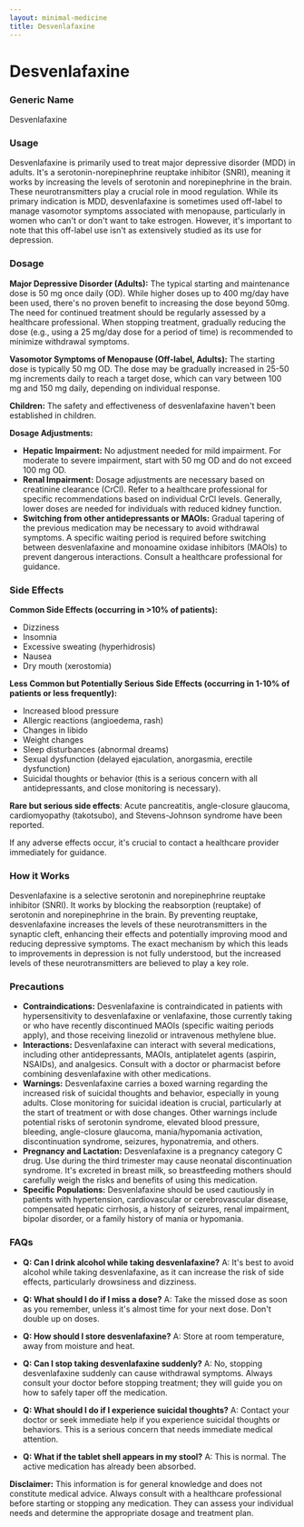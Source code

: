 ```yaml
---
layout: minimal-medicine
title: Desvenlafaxine
---
```


# Desvenlafaxine
### Generic Name
Desvenlafaxine

### Usage

Desvenlafaxine is primarily used to treat major depressive disorder (MDD) in adults.  It's a serotonin-norepinephrine reuptake inhibitor (SNRI), meaning it works by increasing the levels of serotonin and norepinephrine in the brain. These neurotransmitters play a crucial role in mood regulation. While its primary indication is MDD, desvenlafaxine is sometimes used off-label to manage vasomotor symptoms associated with menopause, particularly in women who can't or don't want to take estrogen.  However, it's important to note that this off-label use isn't as extensively studied as its use for depression.


### Dosage

**Major Depressive Disorder (Adults):** The typical starting and maintenance dose is 50 mg once daily (OD).  While higher doses up to 400 mg/day have been used, there's no proven benefit to increasing the dose beyond 50mg.  The need for continued treatment should be regularly assessed by a healthcare professional. When stopping treatment, gradually reducing the dose (e.g., using a 25 mg/day dose for a period of time) is recommended to minimize withdrawal symptoms.

**Vasomotor Symptoms of Menopause (Off-label, Adults):** The starting dose is typically 50 mg OD.  The dose may be gradually increased in 25-50 mg increments daily to reach a target dose, which can vary between 100 mg and 150 mg daily, depending on individual response.

**Children:** The safety and effectiveness of desvenlafaxine haven't been established in children.

**Dosage Adjustments:**

* **Hepatic Impairment:**  No adjustment needed for mild impairment. For moderate to severe impairment, start with 50 mg OD and do not exceed 100 mg OD.
* **Renal Impairment:** Dosage adjustments are necessary based on creatinine clearance (CrCl).  Refer to a healthcare professional for specific recommendations based on individual CrCl levels.  Generally, lower doses are needed for individuals with reduced kidney function.
* **Switching from other antidepressants or MAOIs:**  Gradual tapering of the previous medication may be necessary to avoid withdrawal symptoms.  A specific waiting period is required before switching between desvenlafaxine and monoamine oxidase inhibitors (MAOIs) to prevent dangerous interactions.  Consult a healthcare professional for guidance.


### Side Effects

**Common Side Effects (occurring in >10% of patients):**

* Dizziness
* Insomnia
* Excessive sweating (hyperhidrosis)
* Nausea
* Dry mouth (xerostomia)

**Less Common but Potentially Serious Side Effects (occurring in 1-10% of patients or less frequently):**

* Increased blood pressure
* Allergic reactions (angioedema, rash)
* Changes in libido
* Weight changes
* Sleep disturbances (abnormal dreams)
* Sexual dysfunction (delayed ejaculation, anorgasmia, erectile dysfunction)
* Suicidal thoughts or behavior (this is a serious concern with all antidepressants, and close monitoring is necessary).


**Rare but serious side effects**:  Acute pancreatitis, angle-closure glaucoma, cardiomyopathy (takotsubo), and Stevens-Johnson syndrome have been reported.

If any adverse effects occur, it's crucial to contact a healthcare provider immediately for guidance.


### How it Works

Desvenlafaxine is a selective serotonin and norepinephrine reuptake inhibitor (SNRI). It works by blocking the reabsorption (reuptake) of serotonin and norepinephrine in the brain.  By preventing reuptake, desvenlafaxine increases the levels of these neurotransmitters in the synaptic cleft, enhancing their effects and potentially improving mood and reducing depressive symptoms. The exact mechanism by which this leads to improvements in depression is not fully understood, but the increased levels of these neurotransmitters are believed to play a key role.


### Precautions

* **Contraindications:**  Desvenlafaxine is contraindicated in patients with hypersensitivity to desvenlafaxine or venlafaxine,  those currently taking or who have recently discontinued MAOIs (specific waiting periods apply), and those receiving linezolid or intravenous methylene blue.
* **Interactions:** Desvenlafaxine can interact with several medications, including other antidepressants, MAOIs,  antiplatelet agents (aspirin, NSAIDs), and analgesics. Consult with a doctor or pharmacist before combining desvenlafaxine with other medications.
* **Warnings:** Desvenlafaxine carries a boxed warning regarding the increased risk of suicidal thoughts and behavior, especially in young adults.  Close monitoring for suicidal ideation is crucial, particularly at the start of treatment or with dose changes.  Other warnings include potential risks of serotonin syndrome, elevated blood pressure, bleeding, angle-closure glaucoma, mania/hypomania activation, discontinuation syndrome, seizures, hyponatremia, and others.
* **Pregnancy and Lactation:** Desvenlafaxine is a pregnancy category C drug.  Use during the third trimester may cause neonatal discontinuation syndrome.  It's excreted in breast milk, so breastfeeding mothers should carefully weigh the risks and benefits of using this medication.
* **Specific Populations:**  Desvenlafaxine should be used cautiously in patients with hypertension, cardiovascular or cerebrovascular disease, compensated hepatic cirrhosis, a history of seizures, renal impairment, bipolar disorder, or a family history of mania or hypomania.


### FAQs

* **Q: Can I drink alcohol while taking desvenlafaxine?** A:  It's best to avoid alcohol while taking desvenlafaxine, as it can increase the risk of side effects, particularly drowsiness and dizziness.

* **Q: What should I do if I miss a dose?** A: Take the missed dose as soon as you remember, unless it's almost time for your next dose. Don't double up on doses.

* **Q: How should I store desvenlafaxine?** A: Store at room temperature, away from moisture and heat.

* **Q: Can I stop taking desvenlafaxine suddenly?** A: No, stopping desvenlafaxine suddenly can cause withdrawal symptoms.  Always consult your doctor before stopping treatment; they will guide you on how to safely taper off the medication.

* **Q: What should I do if I experience suicidal thoughts?** A:  Contact your doctor or seek immediate help if you experience suicidal thoughts or behaviors. This is a serious concern that needs immediate medical attention.  

* **Q: What if the tablet shell appears in my stool?** A: This is normal. The active medication has already been absorbed.

**Disclaimer:** This information is for general knowledge and does not constitute medical advice. Always consult with a healthcare professional before starting or stopping any medication.  They can assess your individual needs and determine the appropriate dosage and treatment plan.
